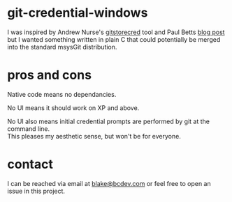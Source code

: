 # git-credential-windows

I was inspired by Andrew Nurse's 
[gitstorecred](http://vibrantcode.com/blog/2012/4/16/gitstorecred-store-https-credentials-for-git.html) tool 
and Paul Betts [blog post](https://github.com/blog/1104-credential-caching-for-wrist-friendly-git-usage)
but I wanted something written in plain C that could potentially be merged into the standard msysGit distribution.

# pros and cons

Native code means no dependancies.   

No UI means it should work on XP and above.

No UI also means initial credential prompts are performed by git at the command line.  
This pleases my aesthetic sense, but won't be for everyone.

# contact

I can be reached via email at blake@bcdev.com or feel free to open an issue in this project.
